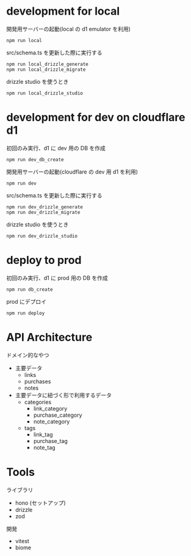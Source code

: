 # development for local

開発用サーバーの起動(local の d1 emulator を利用)

```
npm run local
```

src/schema.ts を更新した際に実行する

```
npm run local_drizzle_generate
npm run local_drizzle_migrate
```

drizzle studio を使うとき

```
npm run local_drizzle_studio
```

# development for dev on cloudflare d1

初回のみ実行、d1 に dev 用の DB を作成

```
npm run dev_db_create
```

開発用サーバーの起動(cloudflare の dev 用 d1 を利用)

```
npm run dev
```

src/schema.ts を更新した際に実行する

```
npm run dev_drizzle_generate
npm run dev_drizzle_migrate
```

drizzle studio を使うとき

```
npm run dev_drizzle_studio
```

# deploy to prod


初回のみ実行、d1 に prod 用の DB を作成

```
npm run db_create
```

prod にデプロイ

```
npm run deploy
```

# API Architecture

ドメイン的なやつ
- 主要データ
  - links
  - purchases
  - notes
- 主要データに紐づく形で利用するデータ
  - categories
    - link_category
    - purchase_category
    - note_category
  - tags
    - link_tag
    - purchase_tag
    - note_tag

# Tools

ライブラリ
- hono (セットアップ)
- drizzle
- zod

開発
- vitest
- biome
